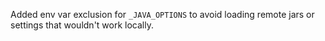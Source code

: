 Added env var exclusion for `_JAVA_OPTIONS` to avoid loading remote jars or settings that wouldn't work locally.